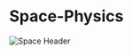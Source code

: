 # Space-Physics

![Space Header](https://physics.aps.org/assets/51a29569-e205-4e36-a8ad-f679e3cd46ad/e157_1.png)
